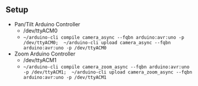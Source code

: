 ## Setup
* Pan/Tilt Arduino Controller
  * /dev/ttyACM0
  * ``~/arduino-cli compile camera_async --fqbn arduino:avr:uno -p /dev/ttyACM0;  ~/arduino-cli upload camera_async --fqbn arduino:avr:uno -p /dev/ttyACM0``
* Zoom Arduino Controller
  * /dev/ttyACM1
  * ``~/arduino-cli compile camera_zoom_async --fqbn arduino:avr:uno -p /dev/ttyACM1;  ~/arduino-cli upload camera_zoom_async --fqbn arduino:avr:uno -p /dev/ttyACM1``